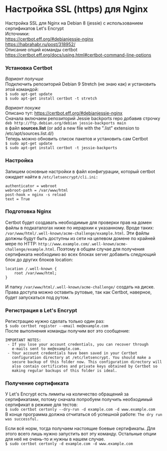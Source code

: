 # Настройка SSL (https) для Nginx
Настройка SSL для Nginx на Debian 8 (jessie) с использованием сертификатов Let's Encrypt  
Источники:  
https://certbot.eff.org/#debianjessie-nginx  
https://habrahabr.ru/post/318952/  
Описание опций команды certbot  
https://certbot.eff.org/docs/using.html#certbot-command-line-options

### Установка Certbot
_Вариант получше_  
Подключить репозиторий Debian 9 Stretch (не знаю как) и установить этой командой:  
`$ sudo apt-get update`  
`$ sudo apt-get install certbot -t stretch`

_Вариант похуже_  
Описано тут: https://certbot.eff.org/#debianjessie-nginx  
Сначала включаем репозиторий Jessie backports repo добавив строчку  
`deb http://ftp.debian.org/debian jessie-backports main`  
в файл **sources.list** (or add a new file with the ".list" extension to /etc/apt/sources.list.d/)  
Теперь можно обновить список пакетов и установить сам Certbot  
`$ sudo apt-get update`  
`$ sudo apt-get install certbot -t jessie-backports`

### Настройка
Запишем основные настройки в файл конфигурации, который certbot ожидает найти в `/etc/letsencrypt/cli.ini:`
```
authenticator = webroot
webroot-path = /var/www/html
post-hook = nginx -s reload
text = True
```

### Подготовка Nginx
Certbot будет создавать необходимые для проверки прав на домен файлы в подкаталогах ниже по иерархии к указанному. Вроде таких: `/var/www/html/.well-known/acme-challenge/example.html`. Эти файлы должны будут быть доступны из сети на целевом домене по крайней мере по HTTP: `http://www.example.com/.well-known/acme-challenge/example.html`. Поэтому в общем случае для получения сертификата необходимо во всех блоках server добавить следующий блок до других блоков location:
```nginx
location /.well-known {
    root /var/www/html;
}
```
И папку `/var/www/html/.well-known/acme-challenge/` создать на диске. Права доступа можно оставить рутовые, так как Certbot, наверное, будет запускаться под рутом.

### Регистрация в Let's Encrypt
Регистрацию нужно сделать только один раз:  
`$ sudo certbot register --email me@example.com`  
После выполнения команды получим вот это сообщение:  
```
IMPORTANT NOTES:
 - If you lose your account credentials, you can recover through
   e-mails sent to me@example.com.
 - Your account credentials have been saved in your Certbot
   configuration directory at /etc/letsencrypt. You should make a
   secure backup of this folder now. This configuration directory will
   also contain certificates and private keys obtained by Certbot so
   making regular backups of this folder is ideal.
```

### Получение сертификата
У Let's Encrypt есть лимиты на количество обращений за сертификатами, потому сначала попробуем получить необходимый сертификат в режиме для тестов:  
`$ sudo certbot certonly --dry-run -d example.com -d www.example.com`  
В конце программа должна отчитаться об успешной работе: `The dry run was successful.`

Если всё норм, тогда получаем настоящие боевые сертификаты. Для этого всего лишь нужно запустить вот эту команду. Остальные опции для неё не очень-то и нужны в нашем случае.  
`$ sudo certbot certonly -d example.com -d www.example.com`

